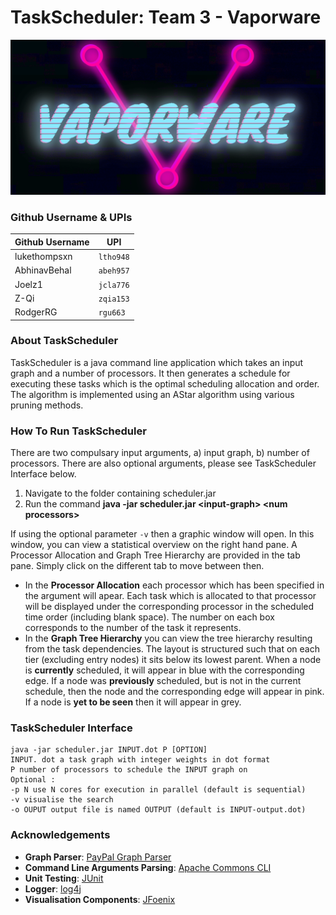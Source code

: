 # TaskScheduler: Team 3 - Vaporware

![Vaporware](https://github.com/lukethompsxn/TaskScheduler/blob/master/res/misc/Vaporware.png "Vaporware")

### Github Username & UPIs

| Github Username | UPI       |
| --------------- | --------- |
| lukethompsxn    | `ltho948` |
| AbhinavBehal    | `abeh957` |
| Joelz1          | `jcla776` |
| Z-Qi            | `zqia153` |
| RodgerRG        | `rgu663`  |


### About TaskScheduler
TaskScheduler is a java command line application which takes an input graph and a number of processors. It then generates a schedule for executing these tasks which is the optimal scheduling allocation and order. The algorithm is implemented using an AStar algorithm using various pruning methods.


### How To Run TaskScheduler
There are two compulsary input arguments, a) input graph, b) number of processors. There are also optional arguments, please see TaskScheduler Interface below.

1) Navigate to the folder containing scheduler.jar
2) Run the command **java -jar scheduler.jar \<input-graph\> \<num processors\>**

If using the optional parameter `-v` then a graphic window will open. In this window, you can view a statistical overview on the right hand pane. A Processor Allocation and Graph Tree Hierarchy are provided in the tab pane. Simply click on the different tab to move between then.
- In the **Processor Allocation** each processor which has been specified in the argument will apear. Each task which is allocated to that processor will be displayed under the corresponding processor in the scheduled time order (including blank space). The number on each box corresponds to the number of the task it represents.
- In the **Graph Tree Hierarchy** you can view the tree hierarchy resulting from the task dependencies. The layout is structured such that on each tier (excluding entry nodes) it sits below its lowest parent. When a node is **currently** scheduled, it will appear in blue with the corresponding edge. If a node was **previously** scheduled, but is not in the current schedule, then the node and the corresponding edge will appear in pink. If a node is **yet to be seen** then it will appear in grey.


### TaskScheduler Interface
```
java -jar scheduler.jar INPUT.dot P [OPTION]
INPUT. dot a task graph with integer weights in dot format
P number of processors to schedule the INPUT graph on
Optional :
-p N use N cores for execution in parallel (default is sequential)
-v visualise the search
-o OUPUT output file is named OUTPUT (default is INPUT-output.dot)
```


### Acknowledgements
- **Graph Parser**: [PayPal Graph Parser](https://github.com/paypal/digraph-parser)
- **Command Line Arguments Parsing**: [Apache Commons CLI](https://commons.apache.org/proper/commons-cli/)
- **Unit Testing**: [JUnit](https://junit.org/)
- **Logger**: [log4j](https://logging.apache.org/log4j/)
- **Visualisation Components**: [JFoenix](http://www.jfoenix.com/)
